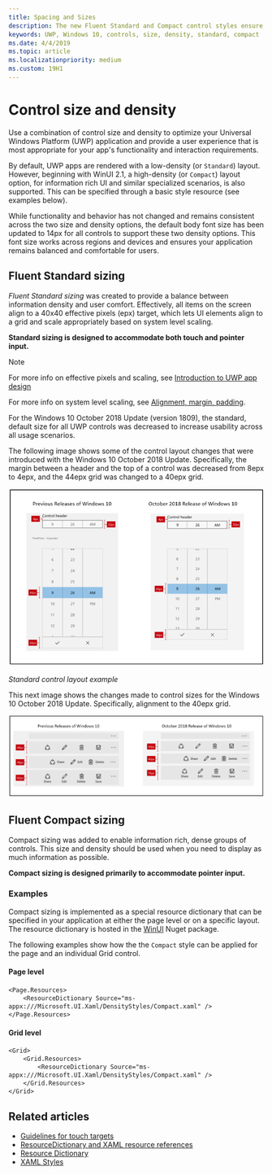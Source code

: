 ```yaml
---
title: Spacing and Sizes
description: The new Fluent Standard and Compact control styles ensure a comfortable user experience regardless of device and input method.
keywords: UWP, Windows 10, controls, size, density, standard, compact
ms.date: 4/4/2019
ms.topic: article
ms.localizationpriority: medium
ms.custom: 19H1
---
```


# Control size and density

Use a combination of control size and density to optimize your Universal Windows Platform (UWP) application and provide a user experience that is most appropriate for your app's functionality and interaction requirements.

By default, UWP apps are rendered with a low-density (or `Standard`) layout. However, beginning with WinUI 2.1, a high-density (or `Compact`) layout option, for information rich UI and similar specialized scenarios, is also supported. This can be specified through a basic style resource (see examples below).

While functionality and behavior has not changed and remains consistent across the two size and density options, the default body font size has been updated to 14px for all controls to support these two density options. This font size works across regions and devices and ensures your application remains balanced and comfortable for users.

## Fluent Standard sizing

*Fluent Standard sizing* was created to provide a balance between information density and user comfort. Effectively, all items on the screen align to a 40x40 effective pixels (epx) target, which lets UI elements align to a grid and scale appropriately based on system level scaling.

**Standard sizing is designed to accommodate both touch and pointer input.**

> [!NOTE]
>For more info on effective pixels and scaling, see [Introduction to UWP app design](../basics/design-and-ui-intro.md#effective-pixels-and-scaling)
>
> For more info on system level scaling, see [Alignment, margin, padding](../layout/alignment-margin-padding.md).

For the Windows 10 October 2018 Update (version 1809), the standard, default size for all UWP controls was decreased to increase usability across all usage scenarios.

The following image shows some of the control layout changes that were introduced with the Windows 10 October 2018 Update. Specifically, the margin between a header and the top of a control was decreased from 8epx to 4epx, and the 44epx grid was changed to a 40epx grid.

![Standard control layout example](images/standarddensity.png)

*Standard control layout example*

This next image shows the changes made to control sizes for the Windows 10 October 2018 Update. Specifically, alignment to the 40epx grid.

![Standard commanding example](images/standarddensitycommanding.png)

## Fluent Compact sizing

Compact sizing was added to enable information rich, dense groups of controls. This size and density should be used when you need to display as much information as possible.

**Compact sizing is designed primarily to accommodate pointer input.**

### Examples

Compact sizing is implemented as a special resource dictionary that can be specified in your application at either the page level or on a specific layout. The resource dictionary is hosted in the [WinUI](https://docs.microsoft.com/en-us/uwp/toolkits/winui/) Nuget package.

The following examples show how the the `Compact` style can be applied for the page and an individual Grid control.

#### Page level

```xaml
<Page.Resources>
    <ResourceDictionary Source="ms-appx:///Microsoft.UI.Xaml/DensityStyles/Compact.xaml" />
</Page.Resources>
```

#### Grid level

```xaml
<Grid>
    <Grid.Resources>
        <ResourceDictionary Source="ms-appx:///Microsoft.UI.Xaml/DensityStyles/Compact.xaml" />
    </Grid.Resources>
</Grid>
```

## Related articles

- [Guidelines for touch targets](../input/guidelines-for-targeting.md)
- [ResourceDictionary and XAML resource references](https://docs.microsoft.com/en-us/windows/uwp/design/controls-and-patterns/resourcedictionary-and-xaml-resource-references)
- [Resource Dictionary](https://docs.microsoft.com/en-us/uwp/api/windows.ui.xaml.resourcedictionary)
- [XAML Styles](https://docs.microsoft.com/en-us/windows/uwp/design/controls-and-patterns/xaml-styles) 

